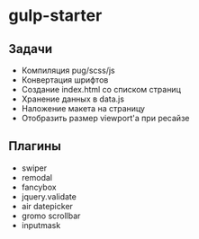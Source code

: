 # gulp-starter

## Задачи
* Компиляция pug/scss/js
* Конвертация шрифтов
* Создание index.html со списком страниц
* Хранение данных в data.js
* Наложение макета на страницу
* Отобразить размер viewport'а при ресайзе

## Плагины
* swiper
* remodal
* fancybox
* jquery.validate
* air datepicker
* gromo scrollbar
* inputmask
